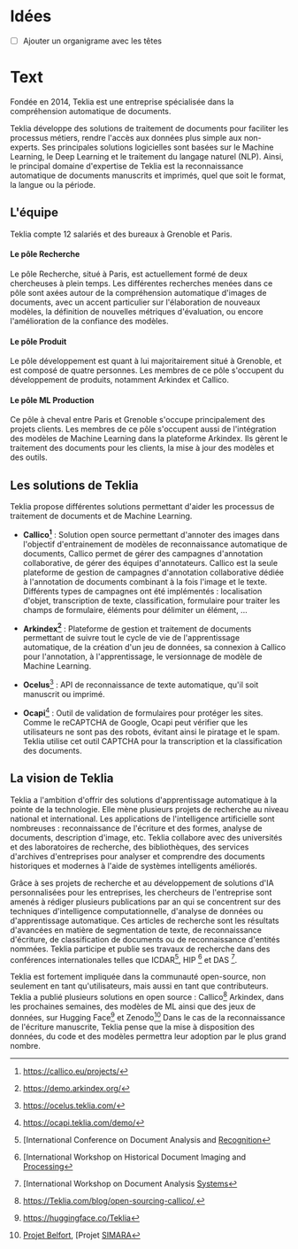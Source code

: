 # Idées
- [ ] Ajouter un organigrame avec les têtes


# Text

Fondée en 2014, Teklia est une entreprise spécialisée dans la
compréhension automatique de documents.

Teklia développe des solutions de traitement de documents pour faciliter
les processus métiers, rendre l'accès aux données plus simple aux
non-experts. Ses principales solutions logicielles sont basées sur le
Machine Learning, le Deep Learning et le traitement du langage naturel
(NLP). Ainsi, le principal domaine d'expertise de Teklia est la
reconnaissance automatique de documents manuscrits et imprimés, quel que
soit le format, la langue ou la période.

L'équipe
--------

Teklia compte 12 salariés et des bureaux à Grenoble et Paris.

#### Le pôle Recherche

Le pôle Recherche, situé à Paris, est actuellement formé de deux
chercheuses à plein temps. Les différentes recherches menées dans ce
pôle sont axées autour de la compréhension automatique d'images de
documents, avec un accent particulier sur l'élaboration de nouveaux
modèles, la définition de nouvelles métriques d'évaluation, ou encore
l'amélioration de la confiance des modèles.

#### Le pôle Produit

Le pôle développement est quant à lui majoritairement situé à Grenoble,
et est composé de quatre personnes. Les membres de ce pôle s'occupent du
développement de produits, notamment Arkindex et Callico.

#### Le pôle ML Production

Ce pôle à cheval entre Paris et Grenoble s'occupe principalement des
projets clients. Les membres de ce pôle s'occupent aussi de
l'intégration des modèles de Machine Learning dans la plateforme
Arkindex. Ils gèrent le traitement des documents pour les clients, la
mise à jour des modèles et des outils.

Les solutions de Teklia
-----------------------

Teklia propose différentes solutions permettant d'aider les processus de
traitement de documents et de Machine Learning.

-   **Callico[^1]** : Solution open source permettant d'annoter des
    images dans l'objectif d'entrainement de modèles de reconnaissance
    automatique de documents, Callico permet de gérer des campagnes
    d'annotation collaborative, de gérer des équipes d'annotateurs.
    Callico est la seule plateforme de gestion de campagnes d'annotation
    collaborative dédiée à l'annotation de documents combinant à la fois
    l'image et le texte. Différents types de campagnes ont été
    implémentés : localisation d'objet, transcription de texte,
    classification, formulaire pour traiter les champs de formulaire,
    éléments pour délimiter un élément, \...

-   **Arkindex[^2]** : Plateforme de gestion et traitement de documents
    permettant de suivre tout le cycle de vie de l'apprentissage
    automatique, de la création d'un jeu de données, sa connexion à
    Callico pour l'annotation, à l'apprentissage, le versionnage de
    modèle de Machine Learning.

-   **Ocelus**[^3] : API de reconnaissance de texte automatique, qu'il
    soit manuscrit ou imprimé.

-   **Ocapi**[^4] : Outil de validation de formulaires pour protéger les
    sites. Comme le reCAPTCHA de Google, Ocapi peut vérifier que les
    utilisateurs ne sont pas des robots, évitant ainsi le piratage et le
    spam. Teklia utilise cet outil CAPTCHA pour la transcription et la
    classification des documents.

La vision de Teklia 
-------------------
Teklia a l'ambition d'offrir des solutions d'apprentissage automatique à
la pointe de la technologie. Elle mène plusieurs projets de recherche au
niveau national et international. Les applications de l'intelligence
artificielle sont nombreuses : reconnaissance de l'écriture et des
formes, analyse de documents, description d'image, etc. Teklia collabore
avec des universités et des laboratoires de recherche, des
bibliothèques, des services d'archives d'entreprises pour analyser et
comprendre des documents historiques et modernes à l'aide de systèmes
intelligents améliorés.

Grâce à ses projets de recherche et au développement de solutions d'IA
personnalisées pour les entreprises, les chercheurs de l'entreprise sont
amenés à rédiger plusieurs publications par an qui se concentrent sur
des techniques d'intelligence computationnelle, d'analyse de données ou
d'apprentissage automatique. Ces articles de recherche sont les
résultats d'avancées en matière de segmentation de texte, de
reconnaissance d'écriture, de classification de documents ou de
reconnaissance d'entités nommées. Teklia participe et publie ses travaux
de recherche dans des conférences internationales telles que ICDAR[^5],
HIP [^6] et DAS [^7].

Teklia est fortement impliquée dans la communauté open-source, non
seulement en tant qu'utilisateurs, mais aussi en tant que contributeurs.
Teklia a publié plusieurs solutions en open source : Callico[^8]
Arkindex, dans les prochaines semaines, des modèles de ML ainsi que des
jeux de données, sur Hugging Face[^9] et Zenodo[^10] Dans le cas de la
reconnaissance de l'écriture manuscrite, Teklia pense que la mise à
disposition des données, du code et des modèles permettra leur adoption
par le plus grand nombre.

[^1]: <https://callico.eu/projects/>


[^2]: <https://demo.arkindex.org/>

[^3]: <https://ocelus.teklia.com/>

[^4]: <https://ocapi.teklia.com/demo/>

[^5]: [International Conference on Document Analysis and
    [Recognition](https://en.wikipedia.org/wiki/International_Conference_on_Document_Analysis_and_Recognition)

[^6]: [International Workshop on Historical Document Imaging and
    [Processing](https://blog.sbb.berlin/hip2023/)

[^7]: [International Workshop on Document Analysis
    [Systems](https://das2024.seecs.edu.pk/)

[^8]: <https://Teklia.com/blog/open-sourcing-callico/>,

[^9]: <https://huggingface.co/Teklia>

[^10]: [Projet Belfort](https://zenodo.org/records/8041668), [Projet
    [SIMARA](https://zenodo.org/records/7868059)